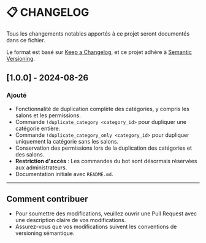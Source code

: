# 📋 CHANGELOG

Tous les changements notables apportés à ce projet seront documentés dans ce fichier.

Le format est basé sur [Keep a Changelog](https://keepachangelog.com/en/1.0.0/),
et ce projet adhère à [Semantic Versioning](https://semver.org/spec/v2.0.0.html).

## [1.0.0] - 2024-08-26

### Ajouté
- Fonctionnalité de duplication complète des catégories, y compris les salons et les permissions.
- Commande `!duplicate_category <category_id>` pour dupliquer une catégorie entière.
- Commande `!duplicate_category_only <category_id>` pour dupliquer uniquement la catégorie sans les salons.
- Conservation des permissions lors de la duplication des catégories et des salons.
- **Restriction d'accès** : Les commandes du bot sont désormais réservées aux administrateurs.
- Documentation initiale avec `README.md`.

---

## Comment contribuer

- Pour soumettre des modifications, veuillez ouvrir une Pull Request avec une description claire de vos modifications.
- Assurez-vous que vos modifications suivent les conventions de versioning sémantique.
